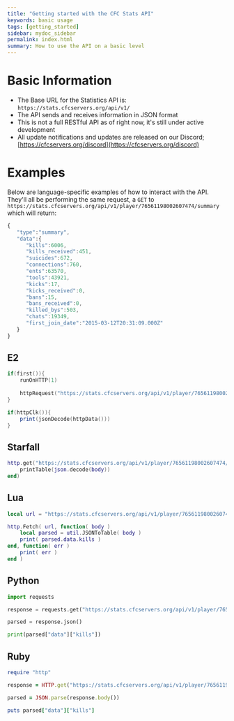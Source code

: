 ```yaml
---
title: "Getting started with the CFC Stats API"
keywords: basic usage
tags: [getting_started]
sidebar: mydoc_sidebar
permalink: index.html
summary: How to use the API on a basic level
---
```


# Basic Information

 - The Base URL for the Statistics API is: `https://stats.cfcservers.org/api/v1/`
 - The API sends and receives information in JSON format
 - This is not a full RESTful API as of right now, it's still under active development
 - All update notifications and updates are released on our Discord; [https://cfcservers.org/discord](https://cfcservers.org/discord)


# Examples

Below are language-specific examples of how to interact with the API. They'll all be performing the same request, a `GET` to `https://stats.cfcservers.org/api/v1/player/76561198002607474/summary` which will return:

```js
{  
   "type":"summary",
   "data":{  
      "kills":6006,
      "kills_received":451,
      "suicides":672,
      "connections":760,
      "ents":63570,
      "tools":43921,
      "kicks":17,
      "kicks_received":0,
      "bans":15,
      "bans_received":0,
      "killed_bys":503,
      "chats":19349,
      "first_join_date":"2015-03-12T20:31:09.000Z"
   }
}
```

## E2
```lua
if(first()){
    runOnHTTP(1)
    
    httpRequest("https://stats.cfcservers.org/api/v1/player/76561198002607474/summary")
}

if(httpClk()){
    print(jsonDecode(httpData()))
}
```

## Starfall
```lua
http.get("https://stats.cfcservers.org/api/v1/player/76561198002607474/summary", function(body)
    printTable(json.decode(body))
end)
```

## Lua
```lua
local url = "https://stats.cfcservers.org/api/v1/player/76561198002607474/summary"

http.Fetch( url, function( body )
	local parsed = util.JSONToTable( body )
	print( parsed.data.kills )
end, function( err )
	print( err )
end )
```

## Python
```py
import requests

response = requests.get("https://stats.cfcservers.org/api/v1/player/76561198002607474/summary")

parsed = response.json()

print(parsed["data"]["kills"])
```

## Ruby
```ruby
require "http"

response = HTTP.get("https://stats.cfcservers.org/api/v1/player/76561198002607474/summary")

parsed = JSON.parse(response.body())

puts parsed["data"]["kills"]
```



